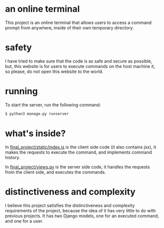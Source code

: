 # an online terminal

This project is an online terminal that allows users to access a command prompt from anywhere, inside of their own temporary directory.

# safety

I have tried to make sure that the code is as safe and secure as possible, but, this website is for users to execute commands on the host machine it, so please, do not open this website to the world.

# running

To start the server, run the following command:

```bash
$ python3 manage.py runserver
```

# what's inside?

In [final_project/static/index.js](./final_project/static/index.js) is the client side code (it also contains jsx), it makes the requests to execute the command, and implements command history.

In [final_project/views.py](./final_project/views.py) is the server side code, it handles the requests from the client side, and executes the commands.

# distinctiveness and complexity

I believe this project satisfies the distinctiveness and complexity requirements of the project, because the idea of it has very little to do with previous projects. It has two Django models, one for an executed command, and one for a user.
